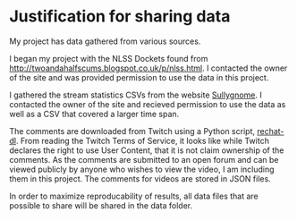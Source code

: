 # Justification for sharing data
My project has data gathered from various sources. 

I began my project with the NLSS Dockets found from http://twoandahalfscums.blogspot.co.uk/p/nlss.html. I contacted the owner of the site and was provided permission to use the data in this project. 

I gathered the stream statistics CSVs from the website [Sullygnome](https://sullygnome.com). I contacted the owner of the site and recieved permission to use the data as well as a CSV that covered a larger time span.

The comments are downloaded from Twitch using a Python script, [rechat-dl](https://github.com/KunaiFire/rechat-dl). From reading the Twitch Terms of Service, it looks like while Twitch declares the right to use User Content, that it is not claim ownership of the comments. As the comments are submitted to an open forum and can be viewed publicly by anyone who wishes to view the video, I am including them in this project. The comments for videos are stored in JSON files.

In order to maximize reproducability of results, all data files that are possible to share will be shared in the data folder. 